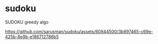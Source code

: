 # sudoku
SUDOKU greedy algo


https://github.com/sarusman/sudoku/assets/60844500/3b897465-c69e-425b-8e9b-e186712786b5

